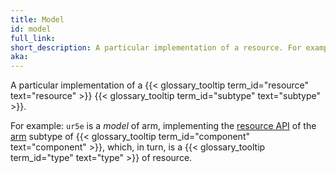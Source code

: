 ```yaml
---
title: Model
id: model
full_link:
short_description: A particular implementation of a resource. For example, UR5e is a model of the arm component resource subtype's API.
aka:
---
```


A particular implementation of a {{< glossary_tooltip term_id="resource" text="resource" >}} {{< glossary_tooltip term_id="subtype" text="subtype" >}}.

For example: `ur5e` is a *model* of arm, implementing the [resource API](/program/apis/) of the [arm](/components/arm/) subtype of {{< glossary_tooltip term_id="component" text="component" >}}, which, in turn, is a {{< glossary_tooltip term_id="type" text="type" >}} of resource.
